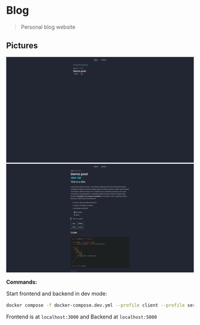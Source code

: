# Blog

> Personal blog website

## Pictures

![Home page](pictures/home.png)
![Post](pictures/post.png)

**Commands:**

Start frontend and backend in dev mode:

```bash
docker compose -f docker-compose.dev.yml --profile client --profile server up
```

Frontend is at `localhost:3000` and
Backend at `localhost:5000`
